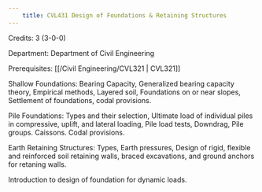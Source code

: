 ```yaml
---
    title: CVL431 Design of Foundations & Retaining Structures
---
```

Credits: 3 (3-0-0)

Department: Department of Civil Engineering

Prerequisites: [[/Civil Engineering/CVL321 | CVL321]]

Shallow Foundations: Bearing Capacity, Generalized bearing capacity theory, Empirical methods, Layered soil, Foundations on or near slopes, Settlement of foundations, codal provisions.

Pile Foundations: Types and their selection, Ultimate load of individual piles in compressive, uplift, and lateral loading, Pile load tests, Downdrag, Pile groups. Caissons. Codal provisions.

Earth Retaining Structures: Types, Earth pressures, Design of rigid, flexible and reinforced soil retaining walls, braced excavations, and ground anchors for retaning walls.

Introduction to design of foundation for dynamic loads.